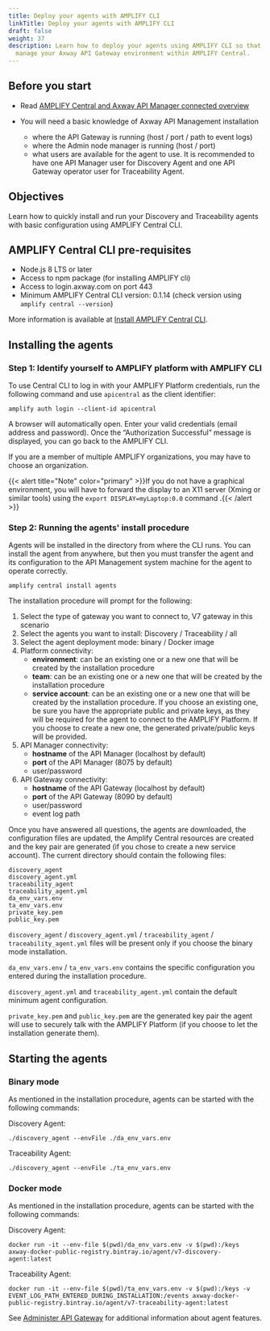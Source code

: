 ```yaml
---
title: Deploy your agents with AMPLIFY CLI
linkTitle: Deploy your agents with AMPLIFY CLI
draft: false
weight: 37
description: Learn how to deploy your agents using AMPLIFY CLI so that you can
  manage your Axway API Gateway environment within AMPLIFY Central.
---
```

## Before you start

* Read [AMPLIFY Central and Axway API Manager connected overview](/docs/central/connect-api-manager/)
* You will need a basic knowledge of Axway API Management installation

    * where the API Gateway is running (host / port / path to event logs)
    * where the Admin node manager is running (host / port)
    * what users are available for the agent to use. It is recommended to have one API Manager user for Discovery Agent and one API Gateway operator user for Traceability Agent.

## Objectives

Learn how to quickly install and run your Discovery and Traceability agents with basic configuration using AMPLIFY Central CLI.

## AMPLIFY Central CLI pre-requisites

* Node.js 8 LTS or later
* Access to npm package (for installing AMPLIFY cli)
* Access to login.axway.com on port 443
* Minimum AMPLIFY Central CLI version: 0.1.14 (check version using `amplify central --version`)

More information is available at [Install AMPLIFY Central CLI](/docs/central/cli_central/cli_install/).

## Installing the agents

### Step 1: Identify yourself to AMPLIFY platform with AMPLIFY CLI

To use Central CLI to log in with your AMPLIFY Platform credentials, run the following command and use `apicentral` as the client identifier:

```shell
amplify auth login --client-id apicentral
```

A browser will automatically open.
Enter your valid credentials (email address and password). Once the “Authorization Successful” message is displayed, you can go back to the AMPLIFY CLI.

If you are a member of multiple AMPLIFY organizations, you may have to choose an organization.

{{< alert title="Note" color="primary" >}}If you do not have a graphical environment, you will have to forward the display to an X11 server (Xming or similar tools) using the `export DISPLAY=myLaptop:0.0` command .{{< /alert >}}

### Step 2: Running the agents' install procedure

Agents will be installed in the directory from where the CLI runs. You can install the agent from anywhere, but then you must transfer the agent and its configuration to the API Management system machine for the agent to operate correctly.

```shell
amplify central install agents
```

The installation procedure will prompt for the following:

1. Select the type of gateway you want to connect to, V7 gateway in this scenario
2. Select the agents you want to install: Discovery / Traceability / all
3. Select the agent deployment mode: binary / Docker image
4. Platform connectivity:
   * **environment**: can be an existing one or a new one that will be created by the installation procedure
   * **team**: can be an existing one or a new one that will be created by the installation procedure
   * **service account**: can be an existing one or a new one that will be created by the installation procedure. If you choose an existing one, be sure you have the appropriate public and private keys, as they will be required for the agent to connect to the AMPLIFY Platform. If you choose to create a new one, the generated private/public keys will be provided.
5. API Manager connectivity:
   * **hostname** of the API Manager (localhost by default)
   * **port** of the API Manager (8075 by default)
   * user/password
6. API Gateway connectivity:
   * **hostname** of the API Gateway (localhost by default)
   * **port** of the API Gateway (8090 by default)
   * user/password
   * event log path

Once you have answered all questions, the agents are downloaded, the configuration files are updated, the Amplify Central resources are created and the key pair are generated (if you chose to create a new service account).
The current directory should contain the following files:

```shell
discovery_agent
discovery_agent.yml
traceability_agent
traceability_agent.yml
da_env_vars.env
ta_env_vars.env
private_key.pem
public_key.pem
```

`discovery_agent` / `discovery_agent.yml` / `traceability_agent` / `traceability_agent.yml` files will be present only if you choose the binary mode installation.

`da_env_vars.env` / `ta_env_vars.env` contains the specific configuration you entered during the installation procedure.

`discovery_agent.yml` and `traceability_agent.yml` contain the default minimum agent configuration.

`private_key.pem` and `public_key.pem` are the generated key pair the agent will use to securely talk with the AMPLIFY Platform (if you choose to let the installation generate them).

## Starting the agents

### Binary mode

As mentioned in the installation procedure, agents can be started with the following commands:

Discovery Agent:

```shell
./discovery_agent --envFile ./da_env_vars.env
```

Traceability Agent:

```shell
./discovery_agent --envFile ./ta_env_vars.env
```

### Docker mode

As mentioned in the installation procedure, agents can be started with the following commands:

Discovery Agent:

```shell
docker run -it --env-file $(pwd)/da_env_vars.env -v $(pwd):/keys axway-docker-public-registry.bintray.io/agent/v7-discovery-agent:latest
```

Traceability Agent:

```shell
docker run -it --env-file $(pwd)/ta_env_vars.env -v $(pwd):/keys -v EVENT_LOG_PATH_ENTERED_DURING_INSTALLATION:/events axway-docker-public-registry.bintray.io/agent/v7-traceability-agent:latest
```

See [Administer API Gateway](/docs/central/connect-api-manager/gateway-administation/index.html) for additional information about agent features.
